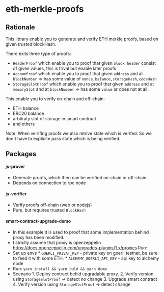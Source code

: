 # eth-merkle-proofs

## Rationale
This library enable you to generate and verify [ETH merkle proofs](https://eips.ethereum.org/EIPS/eip-1186), based on given *trusted* blockHash.

There exits three type of proofs:
* `HeaderProof` which enable you to proof that given `block header` consist of given values, this is trival but enable later proofs
* `AccounProof` which enable you to proof that given `address` and at `blockNumber` => has some value of `nonce,balance,storageHash,codeHash`
* `StorageSlotProof` which enable you to proof that given `address` and at `memorySlot` and at `blockNumber` => has some `value` or does not at all.

This enable you to verify on-chain and off-chain:
* ETH balance
* ERC20 balance
* arbitraty slot of storage in smart contract
* and others

Note: When veirifing proofs we also retrive state which is verifed. So we don't have to explicite pass state which is being verified.

## Packages

#### js-prover
* Generate proofs, which then can be verified on-chain or off-chain
* Depends on connection to rpc node

#### js-verifier
* Verify proofs off-chain (web or nodejs)
* Pure, but requires trusted `BlockHash`

####  smart-contract-upgrade-demo
* In this example it is used to proof that some implementation behind proxy has been modified.
* I strictly assume that proxy is openzeppelin https://docs.openzeppelin.com/upgrades-plugins/1.x/proxies
Run:
* Set up envs
      * `GOERLI_PRIVAT_KEY` - private key on goerli testnet, be sure to feed it with some ETH.
      * `ALCHEMY_GOERLI_API_KEY` - api key to alchemy node
* Run: `yarn install && yarn buld && yarn demo`
* Scenario
      1. Deploy contract behid upgradable proxy.
      2. Verify version using `StorageSlotProof` => detect no change
      3. Upgrade smart contract
      4. Verify version using `StorageSlotProof` => detect change
